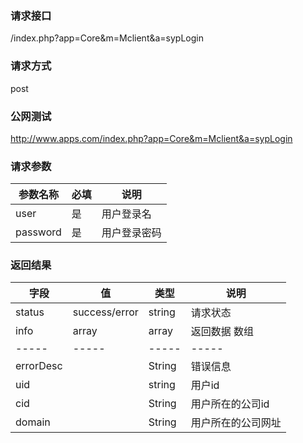 ### **请求接口**
/index.php?app=Core&m=Mclient&a=sypLogin

### **请求方式**
post

### **公网测试**
http://www.apps.com/index.php?app=Core&m=Mclient&a=sypLogin

### **请求参数**

| 参数名称  |必填|     说明      |
|------|-----|------|
| user     | 是 |   用户登录名   |
| password | 是 |   用户登录密码 |


### **返回结果**
|字段       |值             |类型    |说明           |
| --------- |--------      |--------|--------       |
|status     |success/error |string |请求状态         |
|info       |array         |array  |返回数据 数组    |
|-----      |-----         |-----  |-----           |
|errorDesc  |              |String |错误信息         |
|uid        |              |string |用户id           |
|cid        |              |String |用户所在的公司id  |
|domain     |              |String |用户所在的公司网址 |


